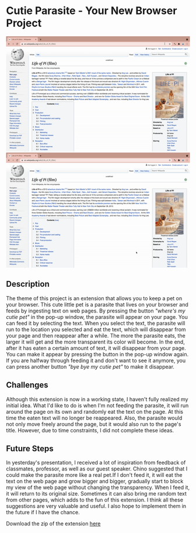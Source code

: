 # Cutie Parasite - Your New Browser Project
![Preview](https://github.com/Sonnyyy77/abc-student-repo/blob/master/projects/project-B/parasite1.gif)
![Preview](https://github.com/Sonnyyy77/abc-student-repo/blob/master/projects/project-B/parasite2.gif)

## Description
The theme of this project is an extension that allows you to keep a pet on your browser. This cute little pet is a parasite that lives on your browser and feeds by ingesting text on web pages. By pressing the button *"where's my cutie pet"* in the pop-up window, the parasite will appear on your page. You can feed it by selecting the text. When you select the text, the parasite will run to the location you selected and eat the text, which will disappear from your page and then reappear after a while. The more the parasite eats, the larger it will get and the more transparent its color will become. In the end, after it has eaten a certain amount of text, it will disappear from your page. You can make it appear by pressing the button in the pop-up window again. If you are halfway through feeding it and don't want to see it anymore, you can press another button *"bye bye my cutie pet"* to make it disappear.

## Challenges
Although this extension is now in a working state, I haven't fully realized my initial idea. What I'd like to do is when I'm not feeding the parasite, it will run around the page on its own and randomly eat the text on the page. At this time the eaten text will no longer be reappeared. Also, the parasite would not only move freely around the page, but it would also run to the page's title. However, due to time constraints, I did not complete these ideas.

## Future Steps
In yesterday's presentation, I received a lot of inspiration from feedback of classmates, professor, as well as our guest speaker. Chino suggested that I could make the parasite more like a real pet.If I don't feed it, it will eat the text on the web page and grow bigger and bigger, gradually start to block my view of the web page without changing the transparency. When I feed it, it will return to its original size. Sometimes it can also bring me random text from other pages, which adds to the fun of this extension. I think all these suggestions are very valuable and useful. I also hope to implement them in the future if I have the chance.

Download the zip of the extension [here](https://github.com/Sonnyyy77/abc-student-repo/raw/master/projects/project-B/Cutie-Parasite.zip)
